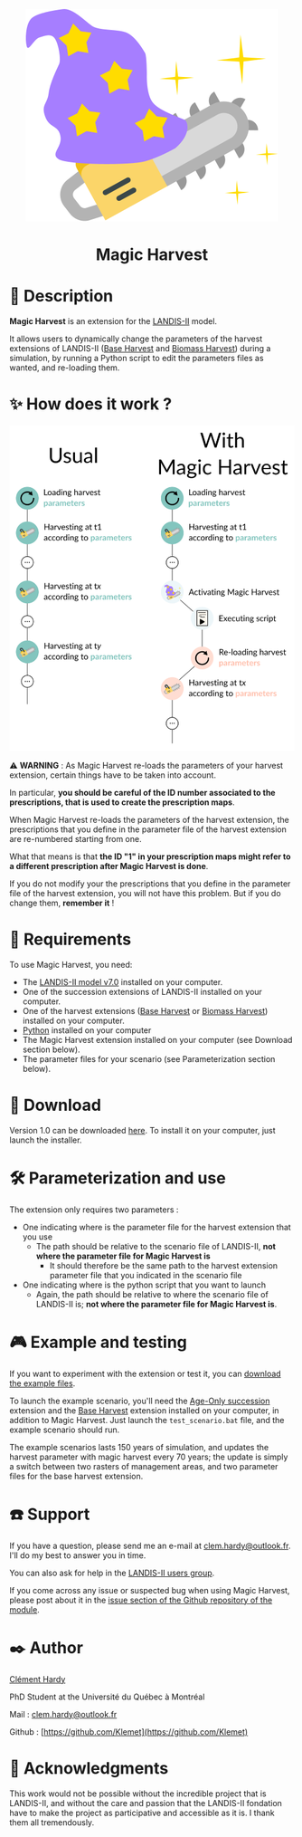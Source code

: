 <p align="center">
  <img src="https://raw.githubusercontent.com/Klemet/LANDIS-II-Magic-Harvest/main/screenshots/logoMagicHarvest.svg" />
</p>
<h1 align="center">Magic Harvest</h1>


# 📑 Description

**Magic Harvest** is an extension for the [LANDIS-II](http://www.landis-ii.org/) model.

It allows users to dynamically change the parameters of the harvest extensions of LANDIS-II ([Base Harvest](http://www.landis-ii.org/extensions/base-harvest) and [Biomass Harvest](http://www.landis-ii.org/extensions/biomass-harvest)) during a simulation, by running a Python script to edit the parameters files as wanted, and re-loading them.

# ✨ How does it work ?

<p align="center">
  <img src="https://raw.githubusercontent.com/Klemet/LANDIS-II-Magic-Harvest/main/screenshots/magicHarvestExplanation.svg" />
</p>


⚠ **WARNING** : As Magic Harvest re-loads the parameters of your harvest extension, certain things have to be taken into account.

In particular, **you should be careful of the ID number associated to the prescriptions, that is used to create the prescription maps**.

When Magic Harvest re-loads the parameters of the harvest extension, the prescriptions that you define in the parameter file of the harvest extension are re-numbered starting from one.

What that means is that **the ID "1" in your prescription maps might refer to a different prescription after Magic Harvest is done**.

If you do not modify your the prescriptions that you define in the parameter file of the harvest extension, you will not have this problem. But if you do change them, **remember it** !

# 🧱 Requirements

To use Magic Harvest, you need:

- The [LANDIS-II model v7.0](http://www.landis-ii.org/install) installed on your computer.
- One of the succession extensions of LANDIS-II installed on your computer.
- One of the harvest extensions ([Base Harvest](http://www.landis-ii.org/extensions/base-harvest) or [Biomass Harvest](http://www.landis-ii.org/extensions/biomass-harvest)) installed on your computer.
- [Python](https://www.python.org/downloads/) installed on your computer
- The Magic Harvest extension installed on your computer (see Download section below).
- The parameter files for your scenario (see Parameterization section below).


# 💾 Download

Version 1.0 can be downloaded [here](https://github.com/Klemet/LANDIS-II-Magic-Harvest/releases/download/v1.0/LANDIS-II-V7.Magic.harvest.1.0-setup.exe). To install it on your computer, just launch the installer.


# 🛠 Parameterization and use

The extension only requires two parameters :

- One indicating where is the parameter file for the harvest extension that you use
  - The path should be relative to the scenario file of LANDIS-II, **not where the parameter file for Magic Harvest is**
    - It should therefore be the same path to the harvest extension parameter file that you indicated in the scenario file
- One indicating where is the python script that you want to launch
  - Again, the path should be relative to where the scenario file of LANDIS-II is; **not where the parameter file for Magic Harvest is**.


# 🎮 Example and testing

If you want to experiment with the extension or test it, you can [download the example files](https://downgit.github.io/#/home?url=https://github.com/Klemet/LANDIS-II-Magic-Harvest/tree/main/Examples).

To launch the example scenario, you'll need the [Age-Only succession](http://www.landis-ii.org/extensions/age-only-succession) extension and the [Base Harvest](http://www.landis-ii.org/extensions/base-harvest) extension installed on your computer, in addition to Magic Harvest. Just launch the `test_scenario.bat` file, and the example scenario should run.

The example scenarios lasts 150 years of simulation, and updates the harvest parameter with magic harvest every 70 years; the update is simply a switch between two rasters of management areas, and two parameter files for the base harvest extension.


# ☎️ Support

If you have a question, please send me an e-mail at clem.hardy@outlook.fr. I'll do my best to answer you in time.

You can also ask for help in the [LANDIS-II users group](http://www.landis-ii.org/users).

If you come across any issue or suspected bug when using Magic Harvest, please post about it in the [issue section of the Github repository of the module](https://github.com/Klemet/LANDIS-II-Magic-Harvest/issues).


# ✒️ Author

[Clément Hardy](http://www.cef-cfr.ca/index.php?n=Membres.ClementHardy)

PhD Student at the Université du Québec à Montréal

Mail : clem.hardy@outlook.fr

Github : [https://github.com/Klemet](https://github.com/Klemet)


# 💚 Acknowledgments

This work would not be possible without the incredible project that is LANDIS-II, and without the care and passion that the LANDIS-II fondation have to make the project as participative and accessible as it is. I thank them all tremendously.